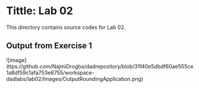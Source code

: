 # Tittle: Lab 02

This directory contains source codes for Lab 02.

## Output from Exercise 1

![image]
(ttps://github.com/NajmiDrogba/dadrepository/blob/31f40e5dbdf60ae555ce1a8df59c1afa753e8755/workspace-dadlabs/lab02/Images/OutputRoundingApplication.png)
